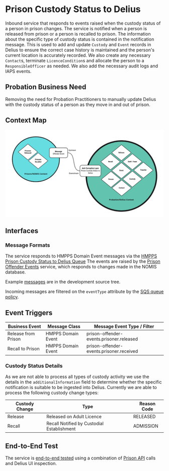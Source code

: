 # Prison Custody Status to Delius

Inbound service that responds to events raised when the custody status of a
person in prison changes. The service is notified when a person is released
from prison or a person is recalled to prison. The information about the
specific type of custody status is contained in the notification message. This
is used to add and update `Custody` and `Event` records in Delius to ensure
the correct case history is maintained and the person's current location is
accurately recorded. We also create any necessary `Contact`s, terminate
`LicenceCondition`s and allocate the person to a `ResponsibleOfficer` as
needed. We also add the necessary audit logs and IAPS events.

## Probation Business Need

Removing the need for Probation Practitioners to manually update Delius with
the custody status of a person as they move in and out of prison.

## Context Map

![Context Map](./img/prison-custody-status-to-delius-context-map.png)

## Interfaces

### Message Formats

The service responds to HMPPS Domain Event messages via the
[HMPPS Prison Custody Status to Delius Queue](https://github.com/ministryofjustice/cloud-platform-environments/blob/main/namespaces/live.cloud-platform.service.justice.gov.uk/hmpps-domain-events-prod/resources/hmpps-prison-custody-status-to-delius-queue.tf)
The events are raised by the [Prison Offender Events](https://github.com/ministryofjustice/prison-offender-events/) service,
which responds to changes made in the NOMIS database.

Example [messages](./src/dev/resources/messages/) are in the development source tree.

Incoming messages are filtered on the `eventType` attribute by the [SQS queue policy](https://github.com/ministryofjustice/cloud-platform-environments/blob/main/namespaces/live.cloud-platform.service.justice.gov.uk/hmpps-domain-events-prod/resources/hmpps-prison-custody-status-to-delius-queue.tf#L6-L10).

## Event Triggers

| Business Event      | Message Class      | Message Event Type / Filter              |
|---------------------|--------------------|------------------------------------------|
| Release from Prison | HMPPS Domain Event | prison-offender-events.prisoner.released |
| Recall to Prison    | HMPPS Domain Event | prison-offender-events.prisoner.received |

### Custody Status Details

As we are not able to process all types of custody activity we use the details
in the  `additionalInformation` field to determine whether the specific
notification is suitable to be ingested into Delius. Currently we are able to
process the following custody change types:

| Custody Change | Type                                       | Reason Code |
|----------------|--------------------------------------------|-------------|
| Release        | Released on Adult Licence                  | RELEASED    |
| Recall         | Recall Notified by Custodial Establishment | ADMISSION   |

## End-to-End Test

The service is [end-to-end tested](https://github.com/ministryofjustice/hmpps-probation-integration-e2e-tests/tree/main/tests/prison-custody-status-to-delius)
using a combination of [Prison API](https://github.com/ministryofjustice/prison-api) calls and Delius UI inspection.
